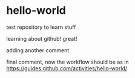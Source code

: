 # hello-world
test repository to learn stuff

learning about github! great! 

adding another comment

final comment, now the workflow should be as in https://guides.github.com/activities/hello-world/
